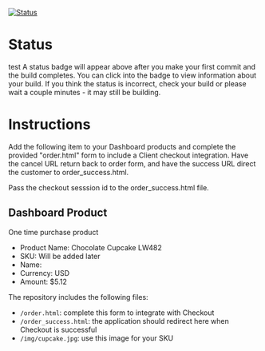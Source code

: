[![Status](https://img.shields.io/badge/status-NOT%20SUBMITTABLE%20COMMIT:%203cb0bf34f115a03e1b4ad9d19838df2abc6c290c-critical.svg)](https://github.com/crowdbotics-challenges/bakery_scaffold_cs3cR1wXskuXt2DG/commit/3cb0bf34f115a03e1b4ad9d19838df2abc6c290c)






# Status
test
A status badge will appear above after you make your first commit and the build completes. You can click into the badge to view information about your build. If you think the status is incorrect, check your build or please wait a couple minutes - it may still be building.

# Instructions

Add the following item to your Dashboard products and complete the provided "order.html" form to include a Client checkout integration. Have the cancel URL return back to order form, and have the success URL direct the customer to order_success.html.

Pass the checkout sesssion id to the order_success.html file.

## Dashboard Product
One time purchase product
* Product Name: Chocolate Cupcake LW482
* SKU: Will be added later
* Name: 
* Currency: USD
* Amount: $5.12

The repository includes the following files:
* `/order.html`: complete this form to integrate with Checkout
* `/order_success.html`: the application should redirect here when Checkout is successful
* `/img/cupcake.jpg`: use this image for your SKU
